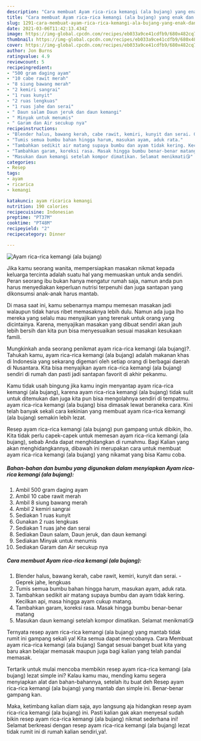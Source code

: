 ```yaml
---
description: "Cara membuat Ayam rica-rica kemangi (ala bujang) yang enak dan Mudah Dibuat"
title: "Cara membuat Ayam rica-rica kemangi (ala bujang) yang enak dan Mudah Dibuat"
slug: 1291-cara-membuat-ayam-rica-rica-kemangi-ala-bujang-yang-enak-dan-mudah-dibuat
date: 2021-03-06T11:42:13.434Z
image: https://img-global.cpcdn.com/recipes/eb033a9ce41cdfb9/680x482cq70/ayam-rica-rica-kemangi-ala-bujang-foto-resep-utama.jpg
thumbnail: https://img-global.cpcdn.com/recipes/eb033a9ce41cdfb9/680x482cq70/ayam-rica-rica-kemangi-ala-bujang-foto-resep-utama.jpg
cover: https://img-global.cpcdn.com/recipes/eb033a9ce41cdfb9/680x482cq70/ayam-rica-rica-kemangi-ala-bujang-foto-resep-utama.jpg
author: Jon Burns
ratingvalue: 4.9
reviewcount: 5
recipeingredient:
- "500 gram daging ayam"
- "10 cabe rawit merah"
- "8 siung bawang merah"
- "2 kemiri sangrai"
- "1 ruas kunyit"
- "2 ruas lengkuas"
- "1 ruas jahe dan serai"
- " Daun salam Daun jeruk dan daun kemangi"
- " Minyak untuk menumis"
- " Garam dan Air secukup nya"
recipeinstructions:
- "Blender halus, bawang kerah, cabe rawit, kemiri, kunyit dan serai. Geprek jahe, lengkuas"
- "Tumis semua bumbu bahan hingga harum, masukan ayam, aduk rata."
- "Tambahkan sedikit air matang supaya bumbu dan ayam tidak kering. Kecilkan api, masa hingga ayam cukup matang."
- "Tambahkan garam, koreksi rasa. Masak hingga bumbu benar-benar matang"
- "Masukan daun kemangi setelah kompor dimatikan. Selamat menikmati😘"
categories:
- Resep
tags:
- ayam
- ricarica
- kemangi

katakunci: ayam ricarica kemangi 
nutrition: 190 calories
recipecuisine: Indonesian
preptime: "PT37M"
cooktime: "PT48M"
recipeyield: "2"
recipecategory: Dinner

---
```



![Ayam rica-rica kemangi (ala bujang)](https://img-global.cpcdn.com/recipes/eb033a9ce41cdfb9/680x482cq70/ayam-rica-rica-kemangi-ala-bujang-foto-resep-utama.jpg)

Jika kamu seorang wanita, mempersiapkan masakan nikmat kepada keluarga tercinta adalah suatu hal yang memuaskan untuk anda sendiri. Peran seorang ibu bukan hanya mengatur rumah saja, namun anda pun harus menyediakan keperluan nutrisi terpenuhi dan juga santapan yang dikonsumsi anak-anak harus mantab.

Di masa  saat ini, kamu sebenarnya mampu memesan masakan jadi walaupun tidak harus ribet memasaknya lebih dulu. Namun ada juga lho mereka yang selalu mau menyajikan yang terenak untuk orang yang dicintainya. Karena, menyajikan masakan yang dibuat sendiri akan jauh lebih bersih dan kita pun bisa menyesuaikan sesuai masakan kesukaan famili. 



Mungkinkah anda seorang penikmat ayam rica-rica kemangi (ala bujang)?. Tahukah kamu, ayam rica-rica kemangi (ala bujang) adalah makanan khas di Indonesia yang sekarang digemari oleh setiap orang di berbagai daerah di Nusantara. Kita bisa menyajikan ayam rica-rica kemangi (ala bujang) sendiri di rumah dan pasti jadi santapan favorit di akhir pekanmu.

Kamu tidak usah bingung jika kamu ingin menyantap ayam rica-rica kemangi (ala bujang), karena ayam rica-rica kemangi (ala bujang) tidak sulit untuk ditemukan dan juga kita pun bisa mengolahnya sendiri di tempatmu. ayam rica-rica kemangi (ala bujang) bisa dimasak lewat beraneka cara. Kini telah banyak sekali cara kekinian yang membuat ayam rica-rica kemangi (ala bujang) semakin lebih lezat.

Resep ayam rica-rica kemangi (ala bujang) pun gampang untuk dibikin, lho. Kita tidak perlu capek-capek untuk memesan ayam rica-rica kemangi (ala bujang), sebab Anda dapat menghidangkan di rumahmu. Bagi Kalian yang akan menghidangkannya, dibawah ini merupakan cara untuk membuat ayam rica-rica kemangi (ala bujang) yang nikamat yang bisa Kamu coba.

<!--inarticleads1-->

##### Bahan-bahan dan bumbu yang digunakan dalam menyiapkan Ayam rica-rica kemangi (ala bujang):

1. Ambil 500 gram daging ayam
1. Ambil 10 cabe rawit merah
1. Ambil 8 siung bawang merah
1. Ambil 2 kemiri sangrai
1. Sediakan 1 ruas kunyit
1. Gunakan 2 ruas lengkuas
1. Sediakan 1 ruas jahe dan serai
1. Sediakan  Daun salam, Daun jeruk, dan daun kemangi
1. Sediakan  Minyak untuk menumis
1. Sediakan  Garam dan Air secukup nya




<!--inarticleads2-->

##### Cara membuat Ayam rica-rica kemangi (ala bujang):

1. Blender halus, bawang kerah, cabe rawit, kemiri, kunyit dan serai. - Geprek jahe, lengkuas
1. Tumis semua bumbu bahan hingga harum, masukan ayam, aduk rata.
1. Tambahkan sedikit air matang supaya bumbu dan ayam tidak kering. Kecilkan api, masa hingga ayam cukup matang.
1. Tambahkan garam, koreksi rasa. Masak hingga bumbu benar-benar matang
1. Masukan daun kemangi setelah kompor dimatikan. Selamat menikmati😘




Ternyata resep ayam rica-rica kemangi (ala bujang) yang mantab tidak rumit ini gampang sekali ya! Kita semua dapat mencobanya. Cara Membuat ayam rica-rica kemangi (ala bujang) Sangat sesuai banget buat kita yang baru akan belajar memasak maupun juga bagi kalian yang telah pandai memasak.

Tertarik untuk mulai mencoba membikin resep ayam rica-rica kemangi (ala bujang) lezat simple ini? Kalau kamu mau, mending kamu segera menyiapkan alat dan bahan-bahannya, setelah itu buat deh Resep ayam rica-rica kemangi (ala bujang) yang mantab dan simple ini. Benar-benar gampang kan. 

Maka, ketimbang kalian diam saja, ayo langsung aja hidangkan resep ayam rica-rica kemangi (ala bujang) ini. Pasti kalian gak akan menyesal sudah bikin resep ayam rica-rica kemangi (ala bujang) nikmat sederhana ini! Selamat berkreasi dengan resep ayam rica-rica kemangi (ala bujang) lezat tidak rumit ini di rumah kalian sendiri,ya!.

